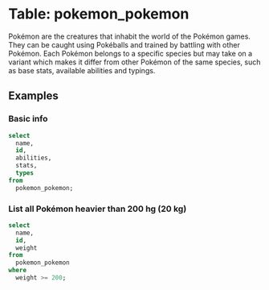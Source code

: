 # Table: pokemon_pokemon

Pokémon are the creatures that inhabit the world of the Pokémon games. They can
be caught using Pokéballs and trained by battling with other Pokémon. Each
Pokémon belongs to a specific species but may take on a variant which makes it
differ from other Pokémon of the same species, such as base stats, available
abilities and typings.

## Examples

### Basic info

```sql
select
  name,
  id,
  abilities,
  stats,
  types
from
  pokemon_pokemon;
```

### List all Pokémon heavier than 200 hg (20 kg)

```sql
select
  name,
  id,
  weight
from
  pokemon_pokemon
where
  weight >= 200;
```
